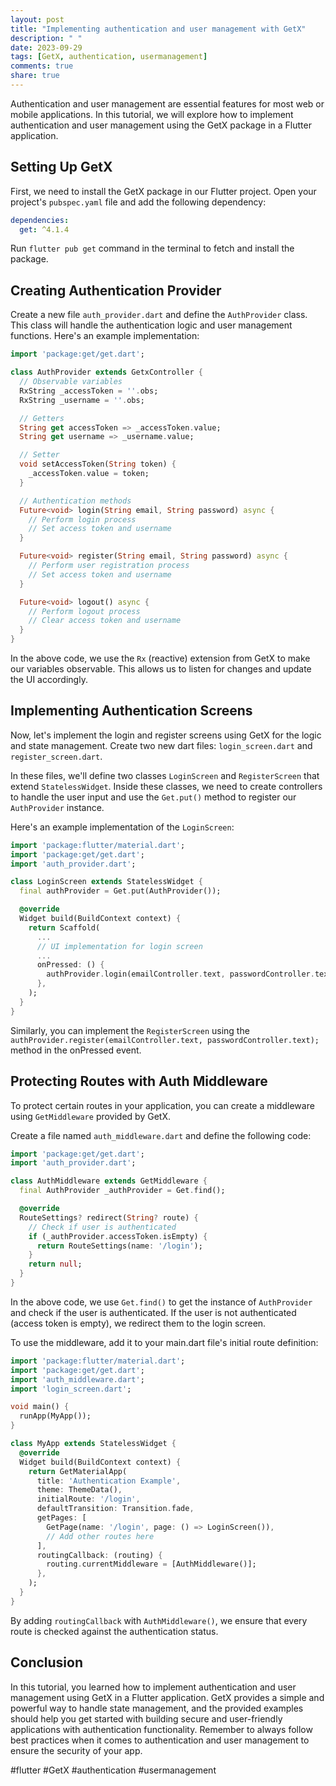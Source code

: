 ```yaml
---
layout: post
title: "Implementing authentication and user management with GetX"
description: " "
date: 2023-09-29
tags: [GetX, authentication, usermanagement]
comments: true
share: true
---
```


Authentication and user management are essential features for most web or mobile applications. In this tutorial, we will explore how to implement authentication and user management using the GetX package in a Flutter application.

## Setting Up GetX

First, we need to install the GetX package in our Flutter project. Open your project's `pubspec.yaml` file and add the following dependency:

```yaml
dependencies:
  get: ^4.1.4
```

Run `flutter pub get` command in the terminal to fetch and install the package.

## Creating Authentication Provider

Create a new file `auth_provider.dart` and define the `AuthProvider` class. This class will handle the authentication logic and user management functions. Here's an example implementation:

```dart
import 'package:get/get.dart';

class AuthProvider extends GetxController {
  // Observable variables
  RxString _accessToken = ''.obs;
  RxString _username = ''.obs;

  // Getters
  String get accessToken => _accessToken.value;
  String get username => _username.value;

  // Setter
  void setAccessToken(String token) {
    _accessToken.value = token;
  }

  // Authentication methods
  Future<void> login(String email, String password) async {
    // Perform login process
    // Set access token and username
  }

  Future<void> register(String email, String password) async {
    // Perform user registration process
    // Set access token and username
  }

  Future<void> logout() async {
    // Perform logout process
    // Clear access token and username
  }
}
```

In the above code, we use the `Rx` (reactive) extension from GetX to make our variables observable. This allows us to listen for changes and update the UI accordingly.

## Implementing Authentication Screens

Now, let's implement the login and register screens using GetX for the logic and state management. Create two new dart files: `login_screen.dart` and `register_screen.dart`.

In these files, we'll define two classes `LoginScreen` and `RegisterScreen` that extend `StatelessWidget`. Inside these classes, we need to create controllers to handle the user input and use the `Get.put()` method to register our `AuthProvider` instance.

Here's an example implementation of the `LoginScreen`:

```dart
import 'package:flutter/material.dart';
import 'package:get/get.dart';
import 'auth_provider.dart';

class LoginScreen extends StatelessWidget {
  final authProvider = Get.put(AuthProvider());

  @override
  Widget build(BuildContext context) {
    return Scaffold(
      ...
      // UI implementation for login screen
      ...
      onPressed: () {
        authProvider.login(emailController.text, passwordController.text);
      },
    );
  }
}
```

Similarly, you can implement the `RegisterScreen` using the `authProvider.register(emailController.text, passwordController.text);` method in the onPressed event.

## Protecting Routes with Auth Middleware

To protect certain routes in your application, you can create a middleware using `GetMiddleware` provided by GetX.

Create a file named `auth_middleware.dart` and define the following code:

```dart
import 'package:get/get.dart';
import 'auth_provider.dart';

class AuthMiddleware extends GetMiddleware {
  final AuthProvider _authProvider = Get.find();

  @override
  RouteSettings? redirect(String? route) {
    // Check if user is authenticated
    if (_authProvider.accessToken.isEmpty) {
      return RouteSettings(name: '/login');
    }
    return null;
  }
}
```

In the above code, we use `Get.find()` to get the instance of `AuthProvider` and check if the user is authenticated. If the user is not authenticated (access token is empty), we redirect them to the login screen.

To use the middleware, add it to your main.dart file's initial route definition:

```dart
import 'package:flutter/material.dart';
import 'package:get/get.dart';
import 'auth_middleware.dart';
import 'login_screen.dart';

void main() {
  runApp(MyApp());
}

class MyApp extends StatelessWidget {
  @override
  Widget build(BuildContext context) {
    return GetMaterialApp(
      title: 'Authentication Example',
      theme: ThemeData(),
      initialRoute: '/login',
      defaultTransition: Transition.fade,
      getPages: [
        GetPage(name: '/login', page: () => LoginScreen()),
        // Add other routes here
      ],
      routingCallback: (routing) {
        routing.currentMiddleware = [AuthMiddleware()];
      },
    );
  }
}
```

By adding `routingCallback` with `AuthMiddleware()`, we ensure that every route is checked against the authentication status.

## Conclusion

In this tutorial, you learned how to implement authentication and user management using GetX in a Flutter application. GetX provides a simple and powerful way to handle state management, and the provided examples should help you get started with building secure and user-friendly applications with authentication functionality. Remember to always follow best practices when it comes to authentication and user management to ensure the security of your app.

#flutter #GetX #authentication #usermanagement